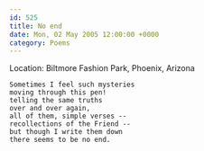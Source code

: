 ```yaml
---
id: 525
title: No end
date: Mon, 02 May 2005 12:00:00 +0000
category: Poems
---
```


Location: Biltmore Fashion Park, Phoenix, Arizona

    Sometimes I feel such mysteries  
    moving through this pen!  
    telling the same truths  
    over and over again,  
    all of them, simple verses --  
    recollections of the Friend --  
    but though I write them down  
    there seems to be no end.


